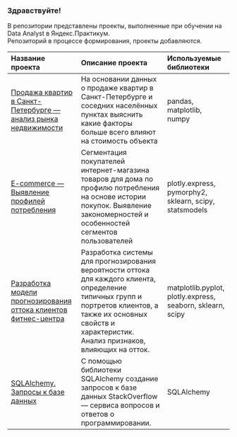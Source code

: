 ### Здравствуйте!  
В репозитории представлены проекты, выполненные при обучении на Data Analyst в Яндекс.Практикум.  
Репозиторий в процессе формирования, проекты добавляются.


|Название проекта | Описание проекта    |  Используемые библиотеки |
|:-----|:-------|:-----------|
| [Продажа квартир в Санкт-Петербурге — анализ рынка недвижимости](https://github.com/nastisea/yandex_projects/tree/main/1Proj_real_estate) | На основании данных о продаже квартир в Санкт-Петербурге и соседних населённых пунктах выяснить какие факторы больше всего влияют на стоимость объекта| pandas, matplotlib, numpy |
| [E-commerce — Выявление профилей потребления](https://github.com/nastisea/yandex_projects/tree/main/E-com) | Сегментация покупателей интернет-магазина товаров для дома по профилю потребления на основе истории покупок. Выявление закономерностей и особенностей сегментов пользователей | plotly.express,  pymorphy2,  sklearn,  scipy, statsmodels|
|[Разработка модели прогнозирования оттока клиентов фитнес-центра](https://github.com/nastisea/yandex_projects/tree/main/gym_ml)| Разработка системы для прогнозирования вероятности оттока для каждого клиента, определение типичных групп и  портретов клиентов, а также их основных свойств и характеристик. Анализ признаков, влияющих на отток.| matplotlib.pyplot, plotly.express, seaborn, sklearn, scipy |
|[SQLAlchemy. Запросы к базе данных](https://github.com/nastisea/yandex_projects/tree/main/SQL_StackOverflow)| С помощью библиотеки SQLAlchemy создание запросов к базе данных StackOverflow — сервиса вопросов и ответов о программировании.| SQLAlchemy |


